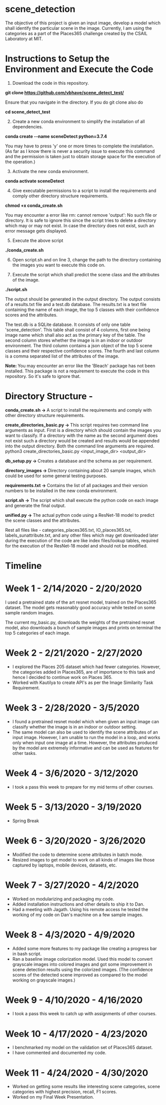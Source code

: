 # scene_detection
The objective of this project is given an input image, develop a model which shall identify the particular scene in the image. Currently, I am using the categories as a part of the Places365 challenge created by the CSAIL Laboratory at MIT.  

# Instructions to Setup the Environment and Execute the Code

1. Download the code in this repository.

<b> git clone https://github.com/vbhave/scene_detect_test/ </b>

Ensure that you navigate in the directory. If you do git clone also do 

<b> cd scene_detect_test </b>

2. Create a new conda environment to simplify the installation of all dependencies. 

<b> conda create --name sceneDetect python=3.7.4 </b>

You may have to press 'y' one or more times to complete the installation. (As far as I know there is never a security issue to execute this command and the permission is taken just to obtain storage space for the execution of the operation.)

3. Activate the new conda environment. 

<b> conda activate sceneDetect </b>

4. Give executable permissions to a script to install the requirements and comply other directory structure requirements. 

<b> chmod +x conda_create.sh </b>

You may encounter a error like rm: cannot remove 'output': No such file or directory. It is safe to ignore this since the script tries to delete a directory which may or may not exist. In case the directory does not exist, such an error message gets displayed.

5. Execute the above script

<b> ./conda_create.sh </b>

6. Open script.sh and on line 3, change the path to the directory containing the images you want to execute this code on.

7. Execute the script which shall predict the scene class and the attributes of the image. 

<b> ./script.sh </b>

The output should be generated in the output directory. The output consists of a results.txt file and a test.db database. The results.txt is a text file containing the name of each image, the top 5 classes with their confidence scores and the attributes. 

The test.db is a SQLite database. It consists of only one table 'scene_detection'. This table shall consist of 4 columns, first one being image name which shall also act as the primary key of the table. The second column stores whether the image is in an indoor or outdoor environment. The third column contains a json object of the top 5 scene classes and their respective confidence scores. The fourth and last column is a comma separated list of the attributes of the image.

<b> Note: </b> You may encounter an error like the 'Bleach' package has not been installed. This package is not a requirement to execute the code in this repository. So it's safe to ignore that. 

# Directory Structure - 

<b> conda_create.sh -> </b> A script to install the requirements and comply with other directory structure requirements. 

<b> create_directories_basic.py -> </b> This script requires two command line arguments as input. First is a directory which should contain the images you want to classify. If a directory with the name as the second argument does not exist such a directory would be created and results would be appended into the output directory. Both the command line arguments are required.
python3 create_directories_basic.py <input_image_dir> <output_dir>

<b> db_setup.py -> </b> Creates a database and the schema as per requirement. 

<b> directory_images -> </b> Directory containing about 20 sample images, which could be used for some general testing purposes.

<b> requirements.txt -> </b> Contains the list of all packages and their version numbers to be installed in the new conda environment. 

<b> script.sh -> </b> The script which shall execute the python code on each image and generate the final output. 

<b> unified.py -> </b> The actual python code using a ResNet-18 model to predict the scene classes and the attributes. 

Rest all files like - categories_places365.txt, IO_places365.txt, labels_sunattribute.txt, and any other files which may get downloaded later during the execution of the code are like index files/lookup tables, required for the execution of the ResNet-18 model and should not be modified. 


# Timeline

# Week 1 - 2/14/2020 - 2/20/2020

I used a pretrained state of the art resnet model, trained on the Places365 dataset. The model gets reasonably good accuracy while tested on some sample random images. 

The current my_basic.py, downloads the weights of the pretrained resnet model, also downloads a bunch of sample images and prints on terminal the top 5 categories of each image. 

# Week 2 - 2/21/2020 - 2/27/2020

* I explored the Places 205 dataset which had fewer categories. However, the categories added in Places365, are of importance to this task and hence I decided to continue work on Places 365. 
* Worked with Kautilya to create API's as per the Image Similarity Task Requirement.

# Week 3 - 2/28/2020 - 3/5/2020

* I found a pretrained resnet model which when given an input image can classify whether the image is in an indoor or outdoor setting. 
* The same model can also be used to identify the scene attributes of an input image. However, I am unable to run the model in a loop, and works only when input one image at a time. However, the attributes produced by the model are extremely informative and can be used as features for other tasks.

# Week 4 - 3/6/2020 - 3/12/2020
* I took a pass this week to prepare for my mid terms of other courses. 

# Week 5 - 3/13/2020 - 3/19/2020
* Spring Break

# Week 6 - 3/20/2020 - 3/26/2020
* Modified the code to determine scene attributes in batch mode. 
* Resized images to get model to work on all kinds of images like those captured by laptops, mobile devices, datasets, etc.

# Week 7 - 3/27/2020 - 4/2/2020
* Worked on modularizing and packaging my code.
* Added installation instructions and other details to ship it to Dan.
* Had a meeting with Jagath. Using his remote access he tested the working of my code on Dan's machine on a few sample images. 

# Week 8 - 4/3/2020 - 4/9/2020
* Added some more features to my package like creating a progress bar in bash script. 
* Ran a baseline image colorization model. Used this model to convert grayscale images into colored images and got some improvement in scene detection results using the colorized images. (The confidence scores of the detected scene improved as compared to the model working on grayscale images.)

# Week 9 - 4/10/2020 - 4/16/2020
* I took a pass this week to catch up with assignments of other courses.

# Week 10 - 4/17/2020 - 4/23/2020
* I benchmarked my model on the validation set of Places365 dataset. 
* I have commented and documented my code.

# Week 11 - 4/24/2020 - 4/30/2020
* Worked on getting some results like interesting scene categories, scene categories with highest precision, recall, F1 scores.
* Worked on my Final Week Presentation.
